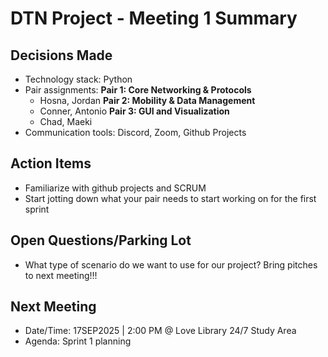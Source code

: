 # DTN Project - Meeting 1 Summary

## Decisions Made
- Technology stack: Python
- Pair assignments:
  **Pair 1: Core Networking & Protocols**
  - Hosna, Jordan
  **Pair 2: Mobility & Data Management**
  - Conner, Antonio
  **Pair 3: GUI and Visualization**
  - Chad, Maeki
- Communication tools: Discord, Zoom, Github Projects 

## Action Items
- Familiarize with github projects and SCRUM
- Start jotting down what your pair needs to start working on for the first sprint 

## Open Questions/Parking Lot
- What type of scenario do we want to use for our project? Bring pitches to next meeting!!!

## Next Meeting
- Date/Time: 17SEP2025 | 2:00 PM @ Love Library 24/7 Study Area
- Agenda: Sprint 1 planning
